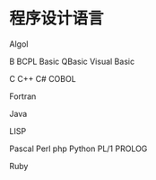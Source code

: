 # 程序设计语言
Algol

B
BCPL
Basic
QBasic
Visual Basic

C
C++
C#
COBOL

Fortran

Java

LISP

Pascal
Perl
php
Python
PL/1
PROLOG

Ruby
